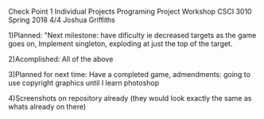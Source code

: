 Check Point 1 Individual Projects
Programing Project Workshop 
CSCI 3010
Spring 2018 4/4
Joshua Griffiths

1)Planned: "Next milestone: have dificulty ie decreased targets as the game goes on, Implement singleton, exploding at just the top of the target.

2)Acomplished: All of the above

3)Planned for next time: Have a completed game, admendments: going to use copyright graphics until I learn photoshop

4)Screenshots on repository already (they would look exactly the same as whats already on there)
